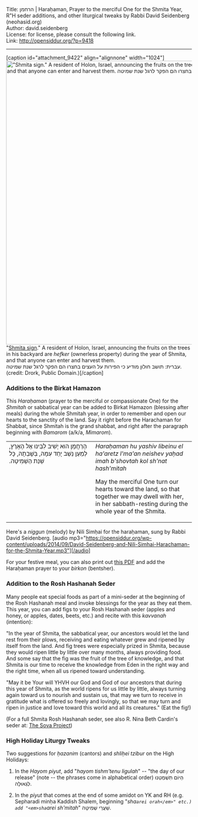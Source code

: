 <html>
<head></head>
<body>
Title: הרחמן | Haraḥaman, Prayer to the merciful One for the Shmita Year, R"H seder additions, and other liturgical tweaks by Rabbi David Seidenberg (neohasid.org)<br />
Author: david.seidenberg<br />
License: for license, please consult the following link.<br />
Link: <a href="http://opensiddur.org/?p=9418">http://opensiddur.org/?p=9418</a>
<p />
<hr />

[caption id="attachment_9422" align="alignnone" width="1024"]<a href="https://opensiddur.org/wp-content/uploads/2014/09/Drork-Shmita_sign-PD.jpg"><img src="https://opensiddur.org/wp-content/uploads/2014/09/Drork-Shmita_sign-PD.jpg" alt="&quot;Shmita sign.&quot; A resident of Holon, Israel, announcing the fruits on the trees in his backyard are hefker (ownerless property) during the year of Shmita, and that anyone can enter and harvest them. עברית: תושב חולון מודיע כי הפירות על העצים בחצרו הם הפקר לרגל שנת שמיטה. (credit: Drork, Public Domain.)" width="1024" height="768" class="size-full wp-image-9422" /></a> "<a href="http://commons.wikimedia.org/wiki/File:Shmita_sign.JPG">Shmita sign</a>." A resident of Holon, Israel, announcing the fruits on the trees in his backyard are <em>hefker</em> (ownerless property) during the year of Shmita, and that anyone can enter and harvest them.<br />עברית: תושב חולון מודיע כי הפירות על העצים בחצרו הם הפקר לרגל שנת שמיטה. (credit: Drork, Public Domain.)[/caption]

<h3>Additions to the Birkat Hamazon</h3>

This <em>Haraḥaman</em> (prayer to the merciful or compassionate One) for the <em>Shmitah</em> or sabbatical year can be added to Birkat Hamazon (blessing after meals) during the whole Shmitah year, in order to remember and open our hearts to the sanctity of the land. Say it right before the Harachaman for Shabbat, since Shmitah is the grand shabbat, and right after the paragraph beginning with <em>Bamarom</em> (a/k/a, <em>Mimarom</em>).


<table style="margin-left: auto;margin-right: auto;">
<tbody>
<tr>
<td style="vertical-align:top;" width="46%">
<div class="liturgy"><span lang="he">
הָרַחֲמָן הוּא יָשִׁיב לִבֵּינוּ אֶל הָאָרֶץ,
 לְמַעַן נֵשַׁב יָחַד עִמָהּ,
 בְּשָׁבְתָהּ,
כָּל שְׁנַת הַשְׁמִיטָה.‏
</span></div></td>
 
<td width="53%"><div class="english">
<em>Haraḥaman hu yashiv libeinu el ha'aretz l'ma'an neishev yaḥad imah
b'shovtah kol sh'nat hash'mitah</em>

May the merciful One turn our hearts toward the land, 
so that together we may dwell with her, 
in her sabbath-resting 
during the whole year of the Shmita.
</td></tr>
</tbody></table>

Here's a <em>niggun</em> (melody) by Nili Simḥai for the haraḥaman, sung by Rabbi David Seidenberg.
[audio mp3="https://opensiddur.org/wp-content/uploads/2014/09/David-Seidenberg-and-Nili-Simhai-Harachaman-for-the-Shmita-Year.mp3"][/audio]

For your festive meal, you can also print out <a href="http://neohasid.org/pdf/Shmita-Harachaman.pdf">this PDF</a> and add the Haraḥaman prayer to your <em>birkon</em> (bentsher).

<h3>Addition to the Rosh Hashanah Seder</h3>

Many people eat special foods as part of a mini-seder at the beginning of the Rosh Hashanah meal and invoke blessings for the year as they eat them. This year, you can add figs to your Rosh Hashanah seder (apples and honey, or apples, dates, beets, etc.) and recite with this <em>kavvanah</em> (intention):

"In the year of Shmita, the sabbatical year, our ancestors would let the land rest from their plows, receiving and eating whatever grew and ripened by itself from the land. And fig trees were especially prized in Shmita, because they would ripen little by little over many months, always providing food. And some say that the fig was the fruit of the tree of knowledge, and that Shmita is our time to receive the knowledge from Eden in the right way and the right time, when all us ripened toward understanding.

"May it be Your will YHVH our God and God of our ancestors that during this year of Shmita, as the world ripens for us little by little, always turning again toward us to nourish and sustain us, that may we turn to receive in gratitude what is offered so freely and lovingly, so that we may turn and ripen in justice and love toward this world and all its creatures." (Eat the fig!)

(For a full Shmita Rosh Hashanah seder, see also R. Nina Beth Cardin's seder at: <a href="http://web.archive.org/web/20141215080351/http://sovaproject.org/2014/08/15/rosh-hashanah-shemitah-seder-5775/">The Sova Project</a>)

<h3>High Holiday Liturgy Tweaks</h3>

Two suggestions for <em>ḥazanim</em> (cantors) and <em>shliḥei tzibur</em> on the High Holidays:

1) In the <em>Hayom piyut</em>, add "<em>hayom tishm'tenu ligulah</em>" -- "the day of our release" (note -- the phrases come in alphabetical order) הַיוֹם תִּשְׁמְטֵנוּ לִגְאוּלָה.

2) In the <em>piyut</em> that comes at the end of some amidot on YK and RH (e.g. Sepharadi minḥa Kaddish Shalem, beginning "<em>sha`arei orah</em>" etc.) add "<em>sha`arei sh'mitah</em>" שַׁעֲרֵי שְׁמִיטָה.
</body>
</html>